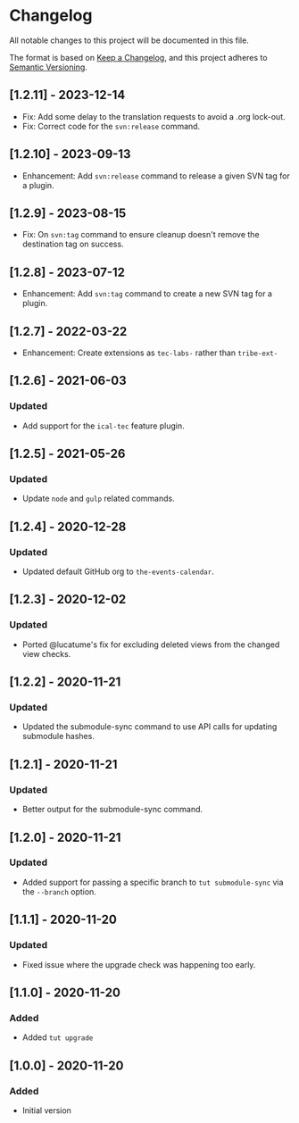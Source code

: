 # Changelog
All notable changes to this project will be documented in this file.

The format is based on [Keep a Changelog](https://keepachangelog.com/en/1.0.0/),
and this project adheres to [Semantic Versioning](https://semver.org/spec/v2.0.0.html).

## [1.2.11] - 2023-12-14

- Fix: Add some delay to the translation requests to avoid a .org lock-out.
- Fix: Correct code for the `svn:release` command.

## [1.2.10] - 2023-09-13

- Enhancement: Add `svn:release` command to release a given SVN tag for a plugin.

## [1.2.9] - 2023-08-15

- Fix: On `svn:tag` command to ensure cleanup doesn't remove the destination tag on success.

## [1.2.8] - 2023-07-12

- Enhancement: Add `svn:tag` command to create a new SVN tag for a plugin.

## [1.2.7] - 2022-03-22

- Enhancement: Create extensions as `tec-labs-` rather than `tribe-ext-`

## [1.2.6] - 2021-06-03
### Updated

- Add support for the `ical-tec` feature plugin.

## [1.2.5] - 2021-05-26
### Updated

- Update `node` and `gulp` related commands.

## [1.2.4] - 2020-12-28
### Updated

- Updated default GitHub org to `the-events-calendar`.

## [1.2.3] - 2020-12-02
### Updated

- Ported @lucatume's fix for excluding deleted views from the changed view checks.

## [1.2.2] - 2020-11-21
### Updated

- Updated the submodule-sync command to use API calls for updating submodule hashes.

## [1.2.1] - 2020-11-21
### Updated

- Better output for the submodule-sync command.

## [1.2.0] - 2020-11-21
### Updated

- Added support for passing a specific branch to `tut submodule-sync` via the `--branch` option.

## [1.1.1] - 2020-11-20
### Updated

- Fixed issue where the upgrade check was happening too early.

## [1.1.0] - 2020-11-20
### Added

- Added `tut upgrade`

## [1.0.0] - 2020-11-20
### Added

- Initial version
